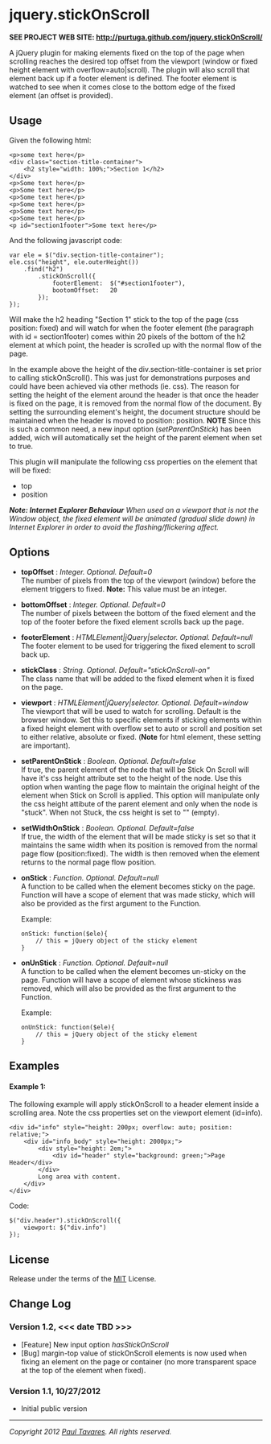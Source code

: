 jquery.stickOnScroll
====================

**SEE PROJECT WEB SITE: http://purtuga.github.com/jquery.stickOnScroll/**

A jQuery plugin for making elements fixed on the top of the page when scrolling reaches the desired top offset from the viewport (window or fixed height element with overflow=auto|scroll). The plugin will also scroll that element back up if a footer element is defined. The footer element is watched to see when it comes close to the bottom edge of the fixed element (an offset is provided).


Usage
-----

Given the following html:
    
    <p>some text here</p>
    <div class="section-title-container">
        <h2 style="width: 100%;">Section 1</h2>
    </div>
    <p>Some text here</p>
    <p>Some text here</p>
    <p>Some text here</p>
    <p>Some text here</p>
    <p>Some text here</p>
    <p>Some text here</p>
    <p id="section1footer">Some text here</p>
    
    
And the following javascript code:

    var ele = $("div.section-title-container");
    ele.css("height", ele.outerHeight())
        .find("h2")
            .stickOnScroll({
                footerElement:  $("#section1footer"),
                bootomOffset:   20
            });
    });

Will make the h2 heading "Section 1" stick to the top of the page (css position: fixed) and will watch for when the footer element (the paragraph with id = section1footer) comes within 20 pixels of the bottom of the h2 element at which point, the header is scrolled up with the normal flow of the page.

In the example above the height of the div.section-title-container is set prior to calling stickOnScroll(). This was just for demonstrations purposes and could have been achieved via other methods (ie. css). The reason for setting the height of the element around the header is that once the header is fixed on the page, it is removed from the normal flow of the document. By setting the surrounding element's height, the document structure should be maintained when the header is moved to position: position. **NOTE** Since this is such a common need, a new input option (_setParentOnStick_) has been added, wich will automatically set the height of the parent element when set to true. 

This plugin will manipulate the following css properties on the element that will be fixed:

-   top
-   position


_**Note: Internet Explorer Behaviour** When used on a viewport that is not the Window object, the fixed element will be animated (gradual slide down) in Internet Explorer in order to avoid the flashing/flickering affect._



Options
-------


-   **topOffset**       :   *Integer. Optional. Default=0* <br />
                            The number of pixels from the top of the viewport (window) before the element triggers to fixed. **Note:** This value must be an integer. 

-   **bottomOffset**    :   *Integer. Optional. Default=0* <br />
                            The number of pixels between the bottom of the fixed element and the top of the footer before the fixed element scrolls back up the page.

-   **footerElement**   :   *HTMLElement|jQuery|selector. Optional. Default=null* <br />
                            The footer element to be used for triggering the fixed element to scroll back up.

-   **stickClass**      :   *String. Optional. Default="stickOnScroll-on"* <br />
                            The class name that will be added to the fixed element when it is fixed on the page.

-   **viewport**        :   *HTMLElement|jQuery|selector. Optional. Default=window* <br />
                            The viewport that will be used to watch for scrolling. Default is the browser window. Set this to specific elements if sticking elements within a fixed height element with overflow set to auto or scroll and position set to either relative, absolute or fixed. (**Note** for html element, these setting are important). 

-   **setParentOnStick**    :   *Boolean. Optional. Default=false* <br />
                            If true, the parent element of the node that will be Stick On Scroll will have it's css height attribute set to the height of the node. Use this option when wanting the page flow to maintain the original height of the element when Stick on Scroll is applied.  This option will manipulate only the css height attibute of the parent element and only when the node is "stuck". When not Stuck, the css height is set to "" (empty). 

-   **setWidthOnStick**    :   *Boolean. Optional. Default=false* <br />
                            If true, the width of the element that will be made sticky is set so that it maintains the same width when its position is removed from the normal page flow (position:fixed). The width is then removed when the element returns to the normal page flow position. 

-   **onStick**    :   *Function. Optional. Default=null* <br />
    A function to be called when the element becomes sticky on the page. Function will have a scope of element that was made sticky, which will also be provided as the first argument to the Function.
    
    Example:
    
        onStick: function($ele){
            // this = jQuery object of the sticky element
        }
    
-   **onUnStick**    :   *Function. Optional. Default=null* <br />
    A function to be called when the element becomes un-sticky on the page. Function will have a scope of element whose stickiness was removed, which will also be provided as the first argument to the Function.
    
    Example:
    
        onUnStick: function($ele){
            // this = jQuery object of the sticky element
        }
    

Examples
--------

#### Example 1:

The following example will apply stickOnScroll to a header element inside a scrolling area. Note the css properties set on the viewport element (id=info). 

    <div id="info" style="height: 200px; overflow: auto; position: relative;">
        <div id="info_body" style="height: 2000px;">
            <div style="height: 2em;">
                <div id="header" style="background: green;">Page Header</div>
            </div>
            Long area with content.
        </div>
    </div>

Code:

    $("div.header").stickOnScroll({
        viewport: $("div.info")
    });


License
-------

Release under the terms of the [MIT](http://www.opensource.org/licenses/mit-license.php) License.


Change Log
----------

### Version 1.2, <<< date TBD >>>

-   [Feature] New input option *hasStickOnScroll*
-   [Bug] margin-top value of stickOnScroll elements is now used when fixing an element on the page or container (no more transparent space at the top of the element when fixed).


### Version 1.1, 10/27/2012

-   Initial public version


______________

*Copyright 2012 [Paul Tavares](http://paultavares.wordpress.com/). All rights reserved.*

